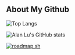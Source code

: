 ## About My Github

![Top Langs](https://github-readme-stats.vercel.app/api/top-langs/?username=alanlu-zyl&layout=compact) 

![Alan Lu's GitHub stats](https://github-readme-stats.vercel.app/api?username=alanlu-zyl&show_icons=true)

[![roadmap.sh](https://roadmap.sh/card/wide/670ac6e8791f57dd607e511c?variant=dark&roadmaps=javascript%2Ctypescript%2Creact%2Cvue)](https://roadmap.sh)
<!--
**1alanlu/1alanlu** is a ✨ _special_ ✨ repository because its `README.md` (this file) appears on your GitHub profile. 

Here are some ideas to get you started:

- 🔭 I’m currently working on ...
- 🌱 I’m currently learning ...
- 👯 I’m looking to collaborate on ...
- 🤔 I’m looking for help with ...
- 💬 Ask me about ...
- 📫 How to reach me: ...
- 😄 Pronouns: ...
- ⚡ Fun fact: ...
-->
